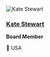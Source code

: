 ![Kate Stewart](https://github.com/chaoss/community/blob/main/governance/board/images/kate-stewart.jpg)

### [Kate Stewart](https://www.linkedin.com/in/katestewartaustin/)
**Board Member**

📍 USA
